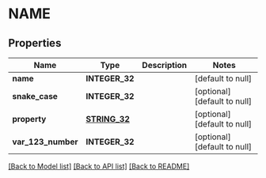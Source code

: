 # NAME

## Properties
Name | Type | Description | Notes
------------ | ------------- | ------------- | -------------
**name** | **INTEGER_32** |  | [default to null]
**snake_case** | **INTEGER_32** |  | [optional] [default to null]
**property** | [**STRING_32**](STRING_32.md) |  | [optional] [default to null]
**var_123_number** | **INTEGER_32** |  | [optional] [default to null]

[[Back to Model list]](../README.md#documentation-for-models) [[Back to API list]](../README.md#documentation-for-api-endpoints) [[Back to README]](../README.md)


